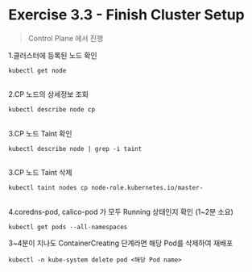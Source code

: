 # Exercise 3.3 - Finish Cluster Setup

> Control Plane 에서 진행

1.클러스터에 등록된 노드 확인

```
kubectl get node
```

##

2.CP 노드의 상세정보 조회

```
kubectl describe node cp
```

##

3.CP 노드 Taint 확인

```
kubectl describe node | grep -i taint
```

##

3.CP 노드 Taint 삭제

```
kubectl taint nodes cp node-role.kubernetes.io/master-
```

##

4.coredns-pod, calico-pod 가 모두 Running 상태인지 확인 (1\~2분 소요)

```
kubectl get pods --all-namespaces
```

3\~4분이 지나도 ContainerCreating 단계라면 해당 Pod를 삭제하여 재배포

```
kubectl -n kube-system delete pod <해당 Pod name>
```

